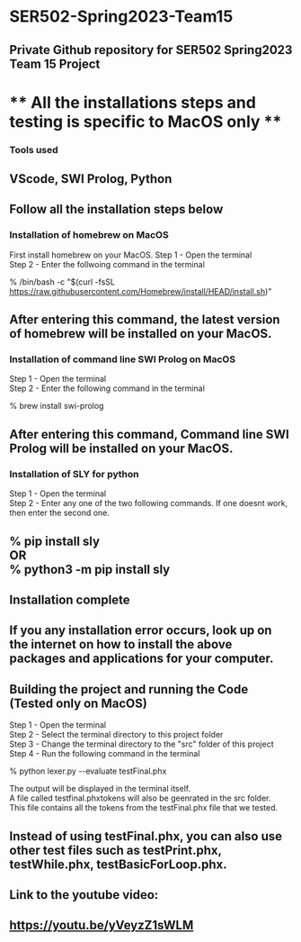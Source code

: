 # SER502-Spring2023-Team15
Private Github repository for SER502 Spring2023 Team 15 Project
---------------------------------------------------------------------
# ** All the installations steps and testing is specific to MacOS only **

### Tools used
VScode, SWI Prolog, Python 
---------------------------------------------------------------------
## Follow all the installation steps below

### Installation of homebrew on MacOS 
First install homebrew on your MacOS.
Step 1 - Open the terminal  
Step 2 - Enter the follwoing command in the terminal  

% /bin/bash -c "$(curl -fsSL https://raw.githubusercontent.com/Homebrew/install/HEAD/install.sh)"  

After entering this command, the latest version of homebrew will be installed on your MacOS.   
---- 
### Installation of command line SWI Prolog on MacOS   
Step 1 - Open the terminal  
Step 2 - Enter the following command in the terminal  

% brew install swi-prolog  

After entering this command, Command line SWI Prolog will be installed on your MacOS.  
----
### Installation of SLY for python  
Step 1 - Open the terminal  
Step 2 - Enter any one of the two following commands. If one doesnt work, then enter the second one.  

% pip install sly       
OR        
% python3 -m pip install sly   
----
## Installation complete  
If you any installation error occurs, look up on the internet on how to install the above  
packages and applications for your computer.  
---------------------------------------------------------------------  
## Building the project and running the Code (Tested only on MacOS)  

Step 1 - Open the terminal  
Step 2 - Select the terminal directory to this project folder  
Step 3 - Change the terminal directory to the "src" folder of this project  
Step 4 - Run the following command in the terminal  

% python lexer.py --evaluate testFinal.phx   

The output will be displayed in the terminal itself.  
A file called testfinal.phxtokens will also be geenrated in the src folder.  
This file contains all the tokens from the testFinal.phx file that we tested.  

Instead of using testFinal.phx, you can also use other test files such as testPrint.phx,  
testWhile.phx, testBasicForLoop.phx.  
---------------------------------------------------------------------   
## Link to the youtube video:  
https://youtu.be/yVeyzZ1sWLM
---------------------------------------------------------------------
